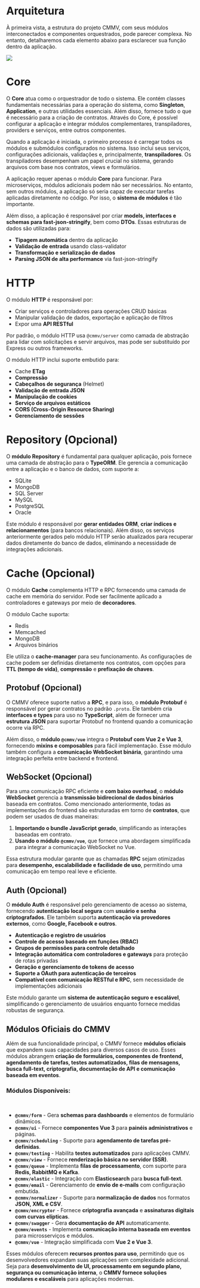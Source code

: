# Arquitetura

À primeira vista, a estrutura do projeto CMMV, com seus módulos interconectados e componentes orquestrados, pode parecer complexa. No entanto, detalharemos cada elemento abaixo para esclarecer sua função dentro da aplicação.

<img src="/assets/cmmv-core.png" />

# Core

O **Core** atua como o orquestrador de todo o sistema. Ele contém classes fundamentais necessárias para a operação do sistema, como **Singleton**, **Application**, e outras utilidades essenciais. Além disso, fornece tudo o que é necessário para a criação de contratos. Através do Core, é possível configurar a aplicação e integrar módulos complementares, transpiladores, providers e serviços, entre outros componentes.

Quando a aplicação é iniciada, o primeiro processo é carregar todos os módulos e submódulos configurados no sistema. Isso inclui seus serviços, configurações adicionais, validações e, principalmente, **transpiladores**. Os transpiladores desempenham um papel crucial no sistema, gerando arquivos com base nos contratos, views e formulários.

A aplicação requer apenas o módulo **Core** para funcionar. Para microserviços, módulos adicionais podem não ser necessários. No entanto, sem outros módulos, a aplicação só seria capaz de executar tarefas aplicadas diretamente no código. Por isso, o **sistema de módulos** é tão importante.

Além disso, a aplicação é responsável por criar **models, interfaces e schemas para fast-json-stringify**, bem como **DTOs**. Essas estruturas de dados são utilizadas para:
- **Tipagem automática** dentro da aplicação
- **Validação de entrada** usando class-validator
- **Transformação e serialização de dados**
- **Parsing JSON de alta performance** via fast-json-stringify

# HTTP

O módulo **HTTP** é responsável por:

* Criar serviços e controladores para operações CRUD básicas
* Manipular validação de dados, exportação e aplicação de filtros
* Expor uma **API RESTful**

Por padrão, o módulo HTTP usa `@cmmv/server` como camada de abstração para lidar com solicitações e servir arquivos, mas pode ser substituído por Express ou outros frameworks.

O módulo HTTP inclui suporte embutido para:

* Cache **ETag**
* **Compressão**
* **Cabeçalhos de segurança** (Helmet)
* **Validação de entrada JSON**
* **Manipulação de cookies**
* **Serviço de arquivos estáticos**
* **CORS (Cross-Origin Resource Sharing)**
* **Gerenciamento de sessões**

# Repository (Opcional)

O **módulo Repository** é fundamental para qualquer aplicação, pois fornece uma camada de abstração para o **TypeORM**. Ele gerencia a comunicação entre a aplicação e o banco de dados, com suporte a:

* SQLite
* MongoDB
* SQL Server
* MySQL
* PostgreSQL
* Oracle

Este módulo é responsável por **gerar entidades ORM**, **criar índices e relacionamentos** (para bancos relacionais). Além disso, os serviços anteriormente gerados pelo módulo HTTP serão atualizados para recuperar dados diretamente do banco de dados, eliminando a necessidade de integrações adicionais.

# Cache (Opcional)

O módulo **Cache** complementa HTTP e RPC fornecendo uma camada de cache em memória do servidor. Pode ser facilmente aplicado a controladores e gateways por meio de **decoradores**.

O módulo Cache suporta:

* Redis
* Memcached
* MongoDB
* Arquivos binários

Ele utiliza o **cache-manager** para seu funcionamento. As configurações de cache podem ser definidas diretamente nos contratos, com opções para **TTL (tempo de vida)**, **compressão** e **prefixação de chaves**.

## Protobuf (Opcional)

O CMMV oferece suporte nativo a **RPC**, e para isso, o **módulo Protobuf** é responsável por gerar contratos no padrão `.proto`. Ele também cria **interfaces e types** para uso no **TypeScript**, além de fornecer uma **estrutura JSON** para suportar Protobuf no frontend quando a comunicação ocorre via RPC.

Além disso, o **módulo `@cmmv/vue`** integra o **Protobuf com Vue 2 e Vue 3**, fornecendo **mixins e composables** para fácil implementação. Esse módulo também configura a **comunicação WebSocket binária**, garantindo uma integração perfeita entre backend e frontend.

## WebSocket (Opcional)

Para uma comunicação RPC eficiente e **com baixo overhead**, o **módulo WebSocket** gerencia a **transmissão bidirecional de dados binários** baseada em contratos. Como mencionado anteriormente, todas as implementações do frontend são estruturadas em torno de **contratos**, que podem ser usados de duas maneiras:

1. **Importando o bundle JavaScript gerado**, simplificando as interações baseadas em contrato.
2. **Usando o módulo `@cmmv/vue`**, que fornece uma abordagem simplificada para integrar a comunicação WebSocket no Vue.

Essa estrutura modular garante que as chamadas **RPC** sejam otimizadas para **desempenho, escalabilidade e facilidade de uso**, permitindo uma comunicação em tempo real leve e eficiente.

## Auth (Opcional)

O **módulo Auth** é responsável pelo gerenciamento de acesso ao sistema, fornecendo **autenticação local segura** com **usuário e senha criptografados**. Ele também suporta **autenticação via provedores externos**, como **Google, Facebook e outros**.

- **Autenticação e registro de usuários**
- **Controle de acesso baseado em funções (RBAC)**
- **Grupos de permissões para controle detalhado**
- **Integração automática com controladores e gateways** para proteção de rotas privadas
- **Geração e gerenciamento de tokens de acesso**
- **Suporte a OAuth para autenticação de terceiros**
- **Compatível com comunicação RESTful e RPC**, sem necessidade de implementações adicionais

Este módulo garante um **sistema de autenticação seguro e escalável**, simplificando o gerenciamento de usuários enquanto fornece medidas robustas de segurança.

## Módulos Oficiais do CMMV

Além de sua funcionalidade principal, o CMMV fornece **módulos oficiais** que expandem suas capacidades para diversos casos de uso. Esses módulos abrangem **criação de formulários, componentes de frontend, agendamento de tarefas, testes automatizados, filas de mensagens, busca full-text, criptografia, documentação de API e comunicação baseada em eventos**.

### Módulos Disponíveis:

<br/>

- **`@cmmv/form`** - Gera **schemas para dashboards** e elementos de formulário dinâmicos.
- **`@cmmv/ui`** - Fornece **componentes Vue 3** para **painéis administrativos** e páginas.
- **`@cmmv/scheduling`** - Suporte para **agendamento de tarefas pré-definidas**.
- **`@cmmv/testing`** - Habilita **testes automatizados** para aplicações CMMV.
- **`@cmmv/view`** - Fornece **renderização básica no servidor (SSR)**.
- **`@cmmv/queue`** - Implementa **filas de processamento**, com suporte para **Redis, RabbitMQ e Kafka**.
- **`@cmmv/elastic`** - Integração com **Elasticsearch** para **busca full-text**.
- **`@cmmv/email`** - Gerenciamento de **envio de e-mails** com configuração embutida.
- **`@cmmv/normalizer`** - Suporte para **normalização de dados** nos formatos **JSON, XML e CSV**.
- **`@cmmv/encryptor`** - Fornece **criptografia avançada** e **assinaturas digitais com curvas elípticas**.
- **`@cmmv/swagger`** - Gera **documentação de API** automaticamente.
- **`@cmmv/events`** - Implementa **comunicação interna baseada em eventos** para microsserviços e módulos.
- **`@cmmv/vue`** - Integração simplificada com **Vue 2 e Vue 3**.

Esses módulos oferecem **recursos prontos para uso**, permitindo que os desenvolvedores expandam suas aplicações sem complexidade adicional. Seja para **desenvolvimento de UI, processamento em segundo plano, segurança ou comunicação interna**, o **CMMV fornece soluções modulares e escaláveis** para aplicações modernas.
